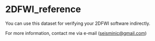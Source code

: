 # 2DFWI_reference

You can use this dataset for verifying your 2DFWI software indirectly.

For more information, contact me via e-mail (seisminic@gmail.com)
